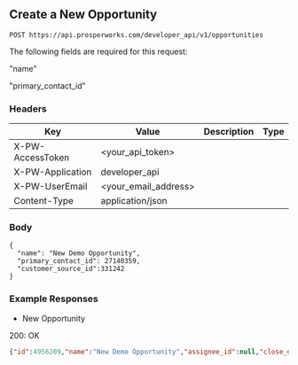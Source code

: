 ## Create a New Opportunity

```POST https://api.prosperworks.com/developer_api/v1/opportunities```

The following fields are required for this request:

"name"

"primary_contact_id"

### Headers

Key | Value | Description | Type
--- | --- | --- | ---
X-PW-AccessToken | <your_api_token> |  | 
X-PW-Application | developer_api |  | 
X-PW-UserEmail | <your_email_address> |  | 
Content-Type | application/json |  | 
### Body

```
{
  "name": "New Demo Opportunity",
  "primary_contact_id": 27140359,
  "customer_source_id":331242
}
```
### Example Responses

- New Opportunity

200: OK
```json
{"id":4956209,"name":"New Demo Opportunity","assignee_id":null,"close_date":null,"company_id":13349319,"company_name":"Noemail","customer_source_id":331242,"details":null,"loss_reason_id":null,"pipeline_id":213214,"pipeline_stage_id":987790,"primary_contact_id":27140359,"priority":"None","status":"Open","tags":[],"interaction_count":0,"monetary_value":null,"win_probability":5,"date_last_contacted":null,"leads_converted_from":[],"date_created":1502158599,"date_modified":1502158599,"custom_fields":[{"custom_field_definition_id":126240,"value":null},{"custom_field_definition_id":103481,"value":null},{"custom_field_definition_id":100764,"value":null}]}
```